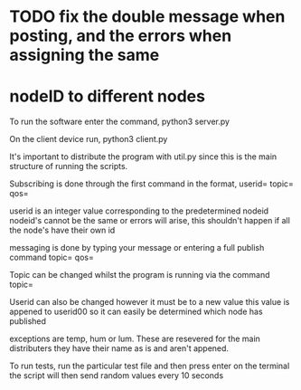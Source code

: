 # TODO fix the double message when posting, and the errors when assigning the same 
# nodeID to different nodes

To run the software enter the command, python3 server.py <IPADDRESS>

On the client device run, python3 client.py <IPADDRESSOFSERVER>

It's important to distribute the program with util.py since this is the main structure
of running the scripts.

Subscribing is done through the first command in the format,
userid=<ID> topic=<TOPICNAME> qos=<QOS>

userid is an integer value corresponding to the predetermined nodeid
nodeid's cannot be the same or errors will arise, this shouldn't
happen if all the node's have their own id

messaging is done by typing your message or entering a full publish command
topic=<TOPICNAME> <PAYLOAD> qos=<QOS>

Topic can be changed whilst the program is running via the command
topic=<NEWTOPICNAME>

Userid can also be changed however it must be to a new value
this value is appened to userid00 so it can easily be determined which
node has published

exceptions are temp, hum or lum. These are resevered for the main distributers
they have their name as is and aren't appened.

To run tests, run the particular test file and then press enter on the terminal
the script will then send random values every 10 seconds
